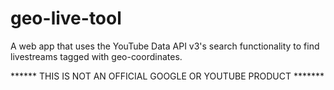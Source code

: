 geo-live-tool
==================

A web app that uses the YouTube Data API v3's search functionality to find livestreams tagged with geo-coordinates.

******   THIS IS NOT AN OFFICIAL GOOGLE OR YOUTUBE PRODUCT  *******

